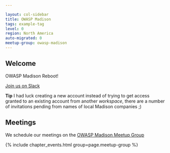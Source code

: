 ```yaml
---

layout: col-sidebar
title: OWASP Madison
tags: example-tag
level: 0
region: North America
auto-migrated: 0
meetup-group: owasp-madison
---
```

## Welcome 
OWASP Madison Reboot!

[Join us on Slack](https://join.slack.com/share/zt-qdr20zpd-sb1qZovlu_07FY02q6T3NA) 

**Tip** I had luck creating a new account instead of trying to get access granted to an existing account from another *workspace*, there are a number of invitations pending from names of local Madison companies ;) 

## Meetings
We schedule our meetings on the [OWASP Madison Meetup Group](https://www.meetup.com/owasp-madison/)

{% include chapter_events.html group=page.meetup-group %}
